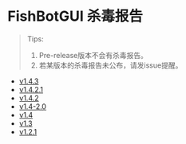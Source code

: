 # FishBotGUI 杀毒报告

>Tips:
>1. Pre-release版本不会有杀毒报告。
>2. 若某版本的杀毒报告未公布，请发issue提醒。

 - [v1.4.3](https://habo.qq.com/file/showdetail?pk=ADcGZF1rB2UIOls5U2s)
 - [v1.4.2.1](https://habo.qq.com/file/showdetail?pk=ADcGZF1pB2EIOFs6U2E)
 - [v1.4.2](https://habo.qq.com/file/showdetail?pk=ADcGZF1tB2AIPVs8U2c)
 - [v1.4-2.0](https://habo.qq.com/file/showdetail?pk=ADcGZ11oB2QIO1s6U2I)
 - [v1.4](https://habo.qq.com/file/showdetail?pk=ADcGZ11oB2UIPFs5U2U)
 - [v1.3](https://habo.qq.com/file/showdetail?pk=ADcGZ11pB28IPVs9U2A)
 - [v1.2.1](https://habo.qq.com/file/showdetail?pk=ADcGZ11uB24IPFs5U2c)
